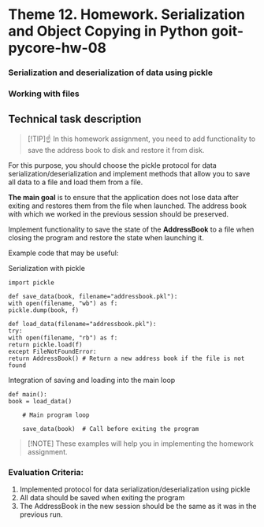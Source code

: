 # Theme 12. Homework. Serialization and Object Copying in Python goit-pycore-hw-08

### Serialization and deserialization of data using pickle

### Working with files

## Technical task description

> [!TIP]☝ In this homework assignment, you need to add functionality to save the address book to disk and restore it from disk.

For this purpose, you should choose the pickle protocol for data serialization/deserialization and implement methods that allow you to save all data to a file and load them from a file.

**The main goal** is to ensure that the application does not lose data after exiting and restores them from the file when launched. The address book with which we worked in the previous session should be preserved.

Implement functionality to save the state of the **AddressBook** to a file when closing the program and restore the state when launching it.

Example code that may be useful:

Serialization with pickle

```
import pickle

def save_data(book, filename="addressbook.pkl"):
with open(filename, "wb") as f:
pickle.dump(book, f)

def load_data(filename="addressbook.pkl"):
try:
with open(filename, "rb") as f:
return pickle.load(f)
except FileNotFoundError:
return AddressBook() # Return a new address book if the file is not found
```

Integration of saving and loading into the main loop

```
def main():
book = load_data()

    # Main program loop

    save_data(book)  # Call before exiting the program
```

> [!NOTE] These examples will help you in implementing the homework assignment.

### Evaluation Criteria:

1. Implemented protocol for data serialization/deserialization using pickle
2. All data should be saved when exiting the program
3. The AddressBook in the new session should be the same as it was in the previous run.
